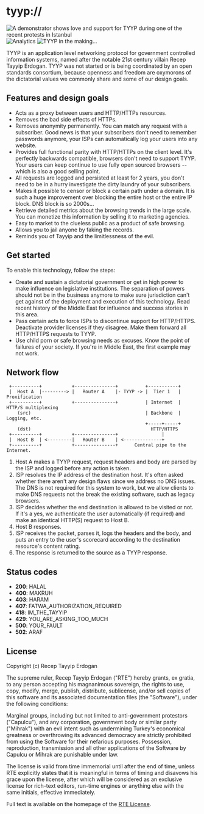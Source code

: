 # tyyp://

![A demonstrator shows love and support for TYYP during one of the recent protests in Istanbul](http://i.imgur.com/E38iED0.jpg) ![Analytics](https://ga-beacon.appspot.com/UA-46881978-1/tyyp?pixel) ![TYYP in the making...](http://i.imgur.com/vN6U1MG.jpg)

TYYP is an application level networking protocol for government controlled information systems, named after the notable 21st century villain Recep Tayyip Erdogan. TYYP was not started or is being coordinated by an open standards consortium, because openness and freedom are oxymorons of the dictatorial values we commonly share and some of our design goals.

## Features and design goals

* Acts as a proxy between users and HTTP/HTTPs resources.
* Removes the bad side effects of HTTPs.
* Removes anonymity permanently. You can match any request with a subscriber. Good news is that your subscribers don't need to remember passwords anymore, your ISPs can automatically log your users into any website.
* Provides full functional parity with HTTP/HTTPs on the client level. It's perfectly backwards compatible, browsers don't need to support TYYP. Your users can keep continue to use fully open sourced browsers -- which is also a good selling point.
* All requests are logged and persisted at least for 2 years, you don't need to be in a hurry investigate the dirty laundry of your subscribers.
* Makes it possible to censor or block a certain path under a domain. It is such a huge improvement over blocking the entire host or the entire IP block. DNS block is so 2000s...
* Retrieve detailed metrics about the browsing trends in the large scale. You can monetize this information by selling it to marketing agencies.
* Easy to market to the clueless public as a product of safe browsing.
* Allows you to jail anyone by faking the records.
* Reminds you of Tayyip and the limitlessness of the evil.


## Get started

To enable this technology, follow the steps:

* Create and sustain a dictatorial government or get in high power to make influence on legislative institutions. The separation of powers should not be in the business anymore to make sure jurisdiction can't get against of the deployment and execution of this technology. Read recent history of the Middle East  for influence and success stories in this area.
* Pass certain acts to force ISPs to discontinue support for HTTP/HTTPS. Deactivate provider licenses if they disagree. Make them forward all HTTP/HTTPS requests to TYYP.
* Use child porn or safe browsing needs as excuses. Know the point of failures of your society. If you're in Middle East, the first example may not work.

## Network flow
~~~
 +----------+           +---------------+          +-----------+
 |  Host A  |---------> |   Router A    |- TYYP -> |  Tier 1   | Proxification
 +----------+           +---------------+          | Internet  | HTTP/S multiplexing
    (src)                                          | Backbone  | Logging, etc.
                                                   +-----+-----+
    (dst)                                            HTTP/HTTPS
 +----------+           +---------------+                |
 |  Host B  | <---------|   Router B    | <--------------+
 +----------+           +---------------+      Central pipe to the Internet.
~~~
1. Host A makes a TYYP request, request headers and body are parsed by the ISP and logged before any action is taken.
1. ISP resolves the IP address of the destination host. It's often asked whether there aren't any design flaws since we address no DNS issues. The DNS is not required for this system to work, but we allow clients to make DNS requests not the break the existing software, such as legacy browsers.
1. ISP decides whether the end destination is allowed to be visited or not. If it's a yes, we authenticate the user automatically (if required) and make an identical HTTP(S) request to Host B.
1. Host B responses.
1. ISP receives the packet, parses it, logs the headers and the body, and puts an entry to the user's scorecard according to the destination resource's content rating.
1. The response is returned to the source as a TYYP response.


## Status codes

* __200__: HALAL
* __400__: MAKRUH
* __403__: HARAM
* __407__: FATWA_AUTHORIZATION_REQUIRED
* __418__: IM_THE_TAYYIP
* __429__: YOU_ARE_ASKING_TOO_MUCH
* __500__: YOUR_FAULT
* __502__: ARAF

## License

Copyright (c) Recep Tayyip Erdogan

The supreme ruler, Recep Tayyip Erdogan ("RTE") hereby grants, ex gratia, to any person accepting his magnanimous sovereign, the rights to use, copy, modify, merge, publish, distribute, sublicense, and/or sell copies of this software and its associated documentation files (the "Software"), under the following conditions:

Marginal groups, including but not limited to anti-government protestors ("Capulcu"), and any corporation, government body or similar party ("Mihrak") with an evil intent such as undermining Turkey's economical greatness or overthrowing its advanced democracy are strictly prohibited from using the Software for their nefarious purposes. Possession, reproduction, transmission and all other applications of the Software by Capulcu or Mihrak are punishable under law.

The license is valid from time immemorial until after the end of time, unless RTE explicitly states that it is meaningful in terms of timing and disavows his grace upon the license, after which will be considered as an exclusive license for rich-text editors, run-time engines or anything else with the same initials, effective immediately.

Full text is available on the homepage of the [RTE License](https://github.com/erengy/rte-license).
